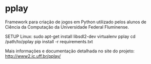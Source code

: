 # pplay
Framework para criação de jogos em Python utilizado pelos alunos de Ciência da Computação da Universidade Federal Fluminense.

SETUP Linux:
sudo apt-get install libsdl2-dev
virtualenv pplay
cd /path/to/pplay
pip install -r requirements.txt

Mais informações e documentação detalhada no site do projeto:
http://www2.ic.uff.br/pplay/
